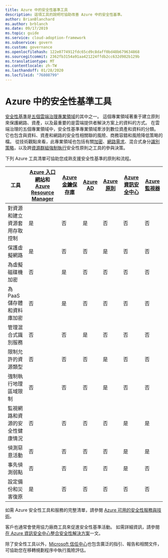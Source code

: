 ```yaml
---
title: Azure 中的安全性基準工具
description: 這項工具的說明可協助改善 Azure 中的安全性基準。
author: BrianBlanchard
ms.author: brblanch
ms.date: 09/17/2019
ms.topic: guide
ms.service: cloud-adoption-framework
ms.subservice: govern
ms.custom: governance
ms.openlocfilehash: 122e0774912fdc65cd9c8daff0bd48b679634868
ms.sourcegitcommit: 2362fb3154a91aa421224ffdb2cc632d982b129b
ms.translationtype: MT
ms.contentlocale: zh-TW
ms.lasthandoff: 01/28/2020
ms.locfileid: "76808799"
---
```

# <a name="security-baseline-tools-in-azure"></a>Azure 中的安全性基準工具

[安全性基準](./index.md)是[五個雲端治理專業領域](../governance-disciplines.md)的其中之一。 這個專業領域著重于建立原則來保護網路、資產，以及最重要的是雲端提供者解決方案上的資料的方式。 在雲端治理的五個專業領域中，安全性基準專業領域牽涉到數位資產和資料的分類。 它也包含與資料、資產和網路的安全性相關聯的風險、商務容錯和風險降低策略的檔。 從技術觀點來看，此專業領域也包括有關[加密](../../decision-guides/encryption/index.md)、[網路需求](../../decision-guides/software-defined-network/index.md)、混合式身分[識別策略](../../decision-guides/identity/index.md)，以及跨[資源群組](../../decision-guides/resource-consistency/index.md)[強制執行](../../decision-guides/policy-enforcement/index.md)安全性原則之工具的參與決策。

下列 Azure 工具清單可協助您成熟支援安全性基準的原則和流程。

| 工具 | [Azure 入口網站](https://azure.microsoft.com/features/azure-portal)和[Azure Resource Manager](https://docs.microsoft.com/azure/azure-resource-manager/resource-group-overview)  | [Azure 金鑰保存庫](https://docs.microsoft.com/azure/key-vault)  | [Azure AD](https://docs.microsoft.com/azure/active-directory/fundamentals/active-directory-whatis) | [Azure 原則](https://docs.microsoft.com/azure/governance/policy/overview) | [Azure 資訊安全中心](https://docs.microsoft.com/azure/security-center/security-center-intro) | [Azure 監視器](https://docs.microsoft.com/azure/azure-monitor/overview) |
|------------------------------------------------------------|---------------------------------|-----------------|----------|--------------|-----------------------|---------------|
| 對資源和建立資源套用存取控制   | 是                             | 否              | 是      | 否           | 否                    | 否            |
| 保護虛擬網路                                    | 是                             | 否              | 否       | 是          | 否                    | 否            |
| 為虛擬磁碟機加密                                     | 否                              | 是             | 否       | 否           | 否                    | 否            |
| 為 PaaS 儲存體和資料庫加密                         | 否                              | 是             | 否       | 否           | 否                    | 否            |
| 管理混合式識別服務                            | 否                              | 否              | 是      | 否           | 否                    | 否            |
| 限制允許的資源類型                         | 否                              | 否              | 否       | 是          | 否                    | 否            |
| 強制執行地理區域限制                          | 否                              | 否              | 否       | 是          | 否                    | 否            |
| 監視網路和資源的安全性健康情況          | 否                              | 否              | 否       | 否           | 是                   | 是           |
| 偵測惡意活動                                  | 否                              | 否              | 否       | 否           | 是                   | 是           |
| 事先偵測弱點                        | 否                              | 否              | 否       | 否           | 是                   | 否            |
| 設定備份和災害復原                     | 是                             | 否              | 否       | 否           | 否                    | 否            |

如需 Azure 安全性工具和服務的完整清單，請參閱 [Azure 可用的安全性服務與技術](https://docs.microsoft.com/azure/security/azure-security-services-technologies)。

客戶也通常會使用協力廠商工具來促進安全性基準活動。 如需詳細資訊，請參閱[在 Azure 資訊安全中心整合安全性解決方案](https://docs.microsoft.com/azure/security-center/security-center-partner-integration)一文。

除了安全性工具以外，[Microsoft 信任中心](https://www.microsoft.com/trustcenter/guidance/risk-assessment)也包含廣泛的指引、報告和相關文件，可協助您在移轉規劃程序中執行風險評估。
